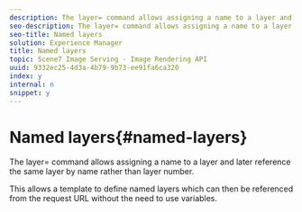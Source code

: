 ```yaml
---
description: The layer= command allows assigning a name to a layer and later reference the same layer by name rather than layer number.
seo-description: The layer= command allows assigning a name to a layer and later reference the same layer by name rather than layer number.
seo-title: Named layers
solution: Experience Manager
title: Named layers
topic: Scene7 Image Serving - Image Rendering API
uuid: 9332ec25-4d3a-4b79-9b73-ee91fa6ca320
index: y
internal: n
snippet: y
---
```


# Named layers{#named-layers}

The layer= command allows assigning a name to a layer and later reference the same layer by name rather than layer number.

This allows a template to define named layers which can then be referenced from the request URL without the need to use variables. 
